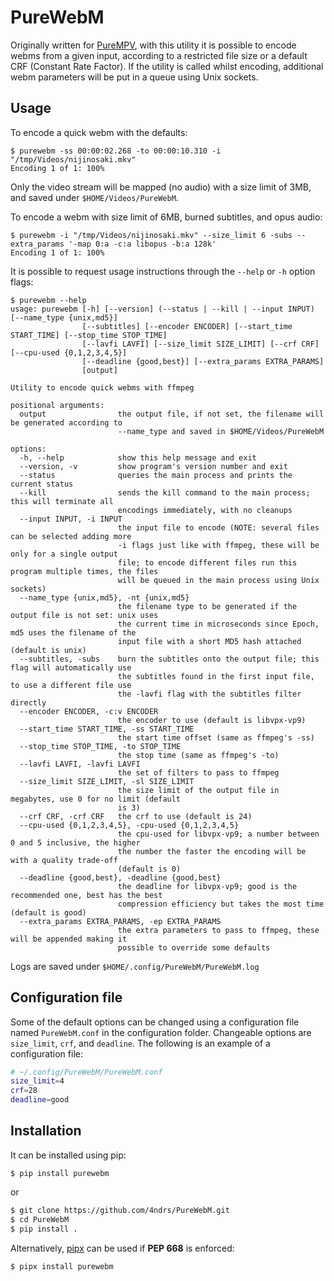 # PureWebM

Originally written for [PureMPV](https://github.com/4ndrs/PureMPV), with this utility it is possible to encode webms from a given input, according to a restricted file size or a default CRF (Constant Rate Factor). If the utility is called whilst encoding, additional webm parameters will be put in a queue using Unix sockets.

## Usage
To encode a quick webm with the defaults:
```console
$ purewebm -ss 00:00:02.268 -to 00:00:10.310 -i "/tmp/Videos/nijinosaki.mkv" 
Encoding 1 of 1: 100%
```
Only the video stream will be mapped (no audio) with a size limit of 3MB, and saved under ```$HOME/Videos/PureWebM```.

To encode a webm with size limit of 6MB, burned subtitles, and opus audio:
```console
$ purewebm -i "/tmp/Videos/nijinosaki.mkv" --size_limit 6 -subs --extra_params '-map 0:a -c:a libopus -b:a 128k'
Encoding 1 of 1: 100%
```

It is possible to request usage instructions through the ```--help``` or ```-h``` option flags:
```console
$ purewebm --help
usage: purewebm [-h] [--version] (--status | --kill | --input INPUT) [--name_type {unix,md5}]
                [--subtitles] [--encoder ENCODER] [--start_time START_TIME] [--stop_time STOP_TIME]
                [--lavfi LAVFI] [--size_limit SIZE_LIMIT] [--crf CRF] [--cpu-used {0,1,2,3,4,5}]
                [--deadline {good,best}] [--extra_params EXTRA_PARAMS]
                [output]

Utility to encode quick webms with ffmpeg

positional arguments:
  output                the output file, if not set, the filename will be generated according to
                        --name_type and saved in $HOME/Videos/PureWebM

options:
  -h, --help            show this help message and exit
  --version, -v         show program's version number and exit
  --status              queries the main process and prints the current status
  --kill                sends the kill command to the main process; this will terminate all
                        encodings immediately, with no cleanups
  --input INPUT, -i INPUT
                        the input file to encode (NOTE: several files can be selected adding more
                        -i flags just like with ffmpeg, these will be only for a single output
                        file; to encode different files run this program multiple times, the files
                        will be queued in the main process using Unix sockets)
  --name_type {unix,md5}, -nt {unix,md5}
                        the filename type to be generated if the output file is not set: unix uses
                        the current time in microseconds since Epoch, md5 uses the filename of the
                        input file with a short MD5 hash attached (default is unix)
  --subtitles, -subs    burn the subtitles onto the output file; this flag will automatically use
                        the subtitles found in the first input file, to use a different file use
                        the -lavfi flag with the subtitles filter directly
  --encoder ENCODER, -c:v ENCODER
                        the encoder to use (default is libvpx-vp9)
  --start_time START_TIME, -ss START_TIME
                        the start time offset (same as ffmpeg's -ss)
  --stop_time STOP_TIME, -to STOP_TIME
                        the stop time (same as ffmpeg's -to)
  --lavfi LAVFI, -lavfi LAVFI
                        the set of filters to pass to ffmpeg
  --size_limit SIZE_LIMIT, -sl SIZE_LIMIT
                        the size limit of the output file in megabytes, use 0 for no limit (default
                        is 3)
  --crf CRF, -crf CRF   the crf to use (default is 24)
  --cpu-used {0,1,2,3,4,5}, -cpu-used {0,1,2,3,4,5}
                        the cpu-used for libvpx-vp9; a number between 0 and 5 inclusive, the higher
                        the number the faster the encoding will be with a quality trade-off
                        (default is 0)
  --deadline {good,best}, -deadline {good,best}
                        the deadline for libvpx-vp9; good is the recommended one, best has the best
                        compression efficiency but takes the most time (default is good)
  --extra_params EXTRA_PARAMS, -ep EXTRA_PARAMS
                        the extra parameters to pass to ffmpeg, these will be appended making it
                        possible to override some defaults
```

Logs are saved under ```$HOME/.config/PureWebM/PureWebM.log```

## Configuration file

Some of the default options can be changed using a configuration file named ```PureWebM.conf``` in the configuration folder. Changeable options are ```size_limit```, ```crf```, and ```deadline```. The following is an example of a configuration file:

```bash
# ~/.config/PureWebM/PureWebM.conf
size_limit=4
crf=28
deadline=good
```

## Installation

It can be installed using pip:
```console
$ pip install purewebm
```
or
```bash
$ git clone https://github.com/4ndrs/PureWebM.git
$ cd PureWebM
$ pip install .
```
Alternatively, [pipx](https://github.com/pypa/pipx) can be used if <strong>PEP 668</strong> is enforced:

```console
$ pipx install purewebm
```
